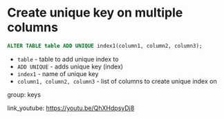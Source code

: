 # Create unique key on multiple columns

```sql
ALTER TABLE table ADD UNIQUE index1(column1, column2, column3);
```

- `table` - table to add unique index to
- `ADD UNIQUE` - adds unique key (index)
- `index1` - name of unique key
- `column1, column2, column3` - list of columns to create unique index on

group: keys


link_youtube: https://youtu.be/QhXHdpsyDj8
